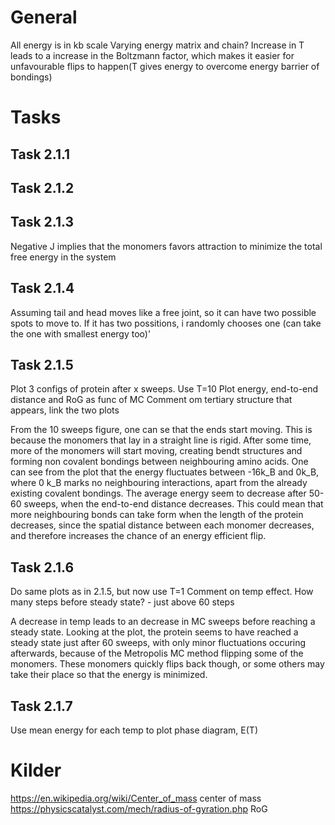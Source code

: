 # General
All energy is in kb scale
Varying energy matrix and chain?
Increase in T leads to a increase in the Boltzmann factor, which makes it easier for unfavourable flips to happen(T gives energy to overcome energy barrier of bondings)

# Tasks
## Task 2.1.1
    

## Task 2.1.2

## Task 2.1.3
Negative J implies that the monomers favors attraction to minimize the total free energy in the system

## Task 2.1.4
Assuming tail and head moves like a free joint, so it can have two possible spots to move to.
If it has two possitions, i randomly chooses one (can take the one with smallest energy too)'

## Task 2.1.5
Plot 3 configs of protein after x sweeps. Use T=10
Plot energy, end-to-end distance and RoG as func of MC
Comment om tertiary structure that appears, link the two plots

From the 10 sweeps figure, one can se that the ends start moving. This is because the monomers that lay in a straight line is rigid. After some time, more of the monomers will start moving, creating bendt structures and forming non covalent bondings between neighbouring amino acids. One can see from the plot that the energy fluctuates between -16k_B and 0k_B, where 0 k_B marks no neighbouring interactions, apart from the already existing covalent bondings. The average energy seem to decrease after 50-60 sweeps, when the end-to-end distance decreases. This could mean that more neighbouring bonds can take form when the length of the protein decreases, since the spatial distance between each monomer decreases, and therefore increases the chance of an energy efficient flip.


## Task 2.1.6
Do same plots as in 2.1.5, but now use T=1
Comment on temp effect. 
How many steps before steady state? - just above 60 steps

A decrease in temp leads to an decrease in MC sweeps before reaching a steady state. Looking at the plot, the protein seems to have reached a steady state just after 60 sweeps, with only minor fluctuations occuring afterwards, because of the Metropolis MC method flipping some of the monomers. These monomers quickly flips back though, or some others may take their place so that the energy is minimized.

## Task 2.1.7
Use mean energy for each temp to plot phase diagram, E(T)



# Kilder
https://en.wikipedia.org/wiki/Center_of_mass center of mass
https://physicscatalyst.com/mech/radius-of-gyration.php RoG